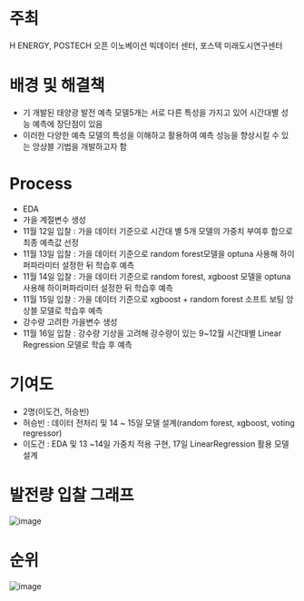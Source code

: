 # 주최
H ENERGY, POSTECH 오픈 이노베이션 빅데이터 센터, 포스텍 미래도시연구센터

# 배경 및 해결책
- 기 개발된 태양광 발전 예측 모델5개는 서로 다른 특성을 가지고 있어 시간대별 성능 예측에 장단점이 있음
- 이러한 다양한 예측 모델의 특성을 이해하고 활용하여 예측 성능을 향상시킬 수 있는 앙상블 기법을 개발하고자 함

# Process
- EDA
- 가을 계절변수 생성
- 11월 12일 입찰 : 가을 데이터 기준으로 시간대 별 5개 모델의 가중치 부여후 합으로 최종 예측값 선정
- 11월 13일 입찰 : 가을 데이터 기준으로 random forest모델을 optuna 사용해 하이퍼파라미터 설정한 뒤 학습후 예측
- 11월 14일 입찰 : 가을 데이터 기준으로 random forest, xgboost 모델을 optuna 사용해 하이퍼파라미터 설정한 뒤 학습후 예측
- 11월 15일 입찰 : 가을 데이터 기준으로 xgboost + random forest 소프트 보팅 앙상블 모델로 학습후 예측
- 강수량 고려한 가을변수 생성
- 11월 16일 입찰 : 강수량 기상을 고려해 강수량이 있는 9~12월 시간대별 Linear Regression 모델로 학습 후 예측

# 기여도
- 2명(이도건, 허승빈)
- 허승빈 : 데이터 전처리 및 14 ~ 15일 모델 설계(random forest, xgboost, voting regressor)
- 이도건 : EDA 및 13 ~14일 가중치 적용 구현, 17일 LinearRegression 활용 모델 설계
  
# 발전량 입찰 그래프
![image](https://github.com/seung-bin99/project/assets/153293674/4bc86eb4-e7a6-497d-b63a-25df706455ec)

# 순위
![image](https://github.com/seung-bin99/project/assets/153293674/cf9f8a8d-37db-4868-b8ca-f5ca42a5b01a)
